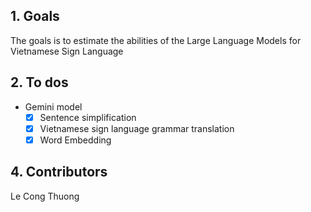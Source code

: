 ## 1. Goals
The goals is to estimate the abilities of the Large Language Models for Vietnamese Sign Language

## 2. To dos
- Gemini model
    - [x] Sentence simplification
    - [x] Vietnamese sign language grammar translation
    - [x] Word Embedding

## 4. Contributors
Le Cong Thuong